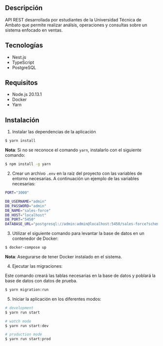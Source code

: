 ## Descripción
API REST desarrollada por estudiantes de la Universidad Técnica de Ambato que permite realizar análsis, operaciones y consultas sobre un sistema enfocado en ventas. 

## Tecnologías
- Nest.js
- TypeScript
- PostgreSQL

## Requisitos
- Node.js 20.13.1
- Docker
- Yarn

## Instalación

1. Instalar las dependencias de la aplicación

```bash
$ yarn install
```
**Nota**: Si no se reconoce el comando `yarn`, instalarlo con el siguiente comando:
```bash
$ npm install -g yarn
```

2. Crear un archivo `.env` en la raíz del proyecto con las variables de entorno necesarias. A continuación un ejemplo de las variables necesarias:

```bash
PORT="3000"

DB_USERNAME="admin"
DB_PASSWORD="admin"
DB_NAME="sales-force"
DB_HOST="localhost"
DB_PORT="5450"
DATABASE_URL="postgresql://admin:admin@localhost:5450/sales-force?schema=public"
```


3. Utilizar el siguiente comando para levantar la base de datos en un contenedor de Docker:

```bash
$ docker-compose up
```
**Nota**: Asegurarse de tener Docker instalado en el sistema.

4. Ejecutar las migraciones:

 Este comando creará las tablas necesarias en la base de datos y poblará la base de datos con datos de prueba.

```bash
$ yarn migration:run
```

5. Iniciar la aplicación en los diferentes modos:


```bash
# development 
$ yarn run start

# watch mode
$ yarn run start:dev

# production mode
$ yarn run start:prod
```
